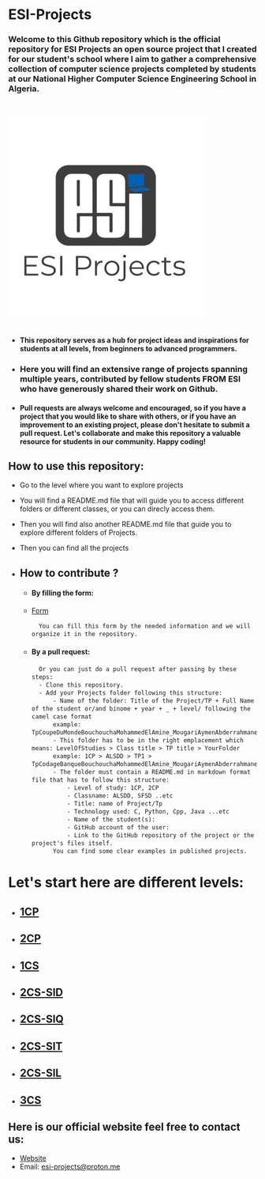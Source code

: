 # ESI-Projects

### Welcome to this Github repository which is the official repository for ESI Projects an open source project that I created for our student's school where I aim to gather a comprehensive collection of computer science projects completed by students at our National Higher Computer Science Engineering School in Algeria. 
<br>
<br>


<img src="src/ESI%20Projects.png" alt="Logo" width="400"/>

<br>
<br>


* #### This repository serves as a hub for project ideas and inspirations for students at all levels, from beginners to advanced programmers. 
* ### Here you will find an extensive range of projects spanning multiple years, contributed by fellow students FROM ESI who have generously shared their work on Github. 
* #### Pull requests are always welcome and encouraged, so if you have a project that you would like to share with others, or if you have an improvement to an existing project, please don't hesitate to submit a pull request. Let's collaborate and make this repository a valuable resource for students in our community. Happy coding!

## How to use this repository:
* Go to the level where you want to explore projects
* You will find a README.md file that will guide you to access different folders or different classes, or you can direcly access them.
* Then you will find also another README.md file that guide you to explore different folders of Projects.
* Then you can find all the projects

* ## How to contribute ?
    * #### **By filling the form:** 
    - [Form](https://docs.google.com/forms/d/e/1FAIpQLScUQ5toGjDysObDA_wD3QnYdMyh70-1MArTPkVXGkfSIqX--Q/viewform?usp=sharing)

            You can fill this form by the needed information and we will organize it in the repository.
    * #### **By a pull request:**
            Or you can just do a pull request after passing by these steps:
            - Clone this repository.
            - Add your Projects folder following this structure:
                - Name of the folder: Title of the Project/TP + Full Name of the student or/and binome + year + _ + level/ following the camel case format 
                example: TpCoupeDuMondeBouchouchaMohammedElAmine_MougariAymenAbderrahmane2021/2022_1CP
                - This folder has to be in the right emplacement which means: LevelOfStudies > Class title > TP title > YourFolder
                example: 1CP > ALSDD > TP1 > TpCodageBanqueBouchouchaMohammedElAmine_MougariAymenAbderrahmane2021/2022_1CP
                - The folder must contain a README.md in markdown format file that has to follow this structure:
                    - Level of study: 1CP, 2CP
                    - Classname: ALSDD, SFSD ..etc
                    - Title: name of Project/Tp
                    - Technology used: C, Python, Cpp, Java ...etc
                    - Name of the student(s):
                    - GitHub account of the user:
                    - Link to the GitHub repository of the project or the project's files itself.
                You can find some clear examples in published projects. 

# Let's start here are different levels:
* ## [1CP](1CP)
* ## [2CP](2CP)
* ## [1CS](1CS)
* ## [2CS-SID](2CS-SID)
* ## [2CS-SIQ](2CS-SIQ)
* ## [2CS-SIT](2CS-SIT)
* ## [2CS-SIL](2CS-SIL)
* ## [3CS](3CS)

## Here is our official website feel free to contact us:
* [Website](linktoWebsite)
* Email: [esi-projects@proton.me](mailto:esi-projects@proton.me) 
